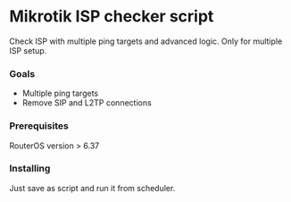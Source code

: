 # Mikrotik ISP checker script

Check ISP with multiple ping targets and advanced logic.
Only for multiple ISP setup.

### Goals
- Multiple ping targets
- Remove SIP and L2TP connections

### Prerequisites

RouterOS version > 6.37

### Installing

Just save as script and run it from scheduler.

